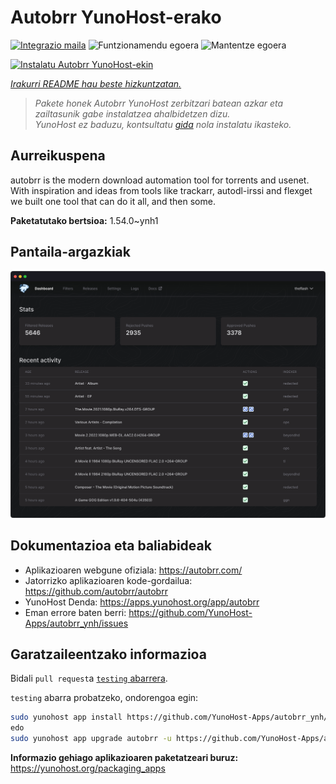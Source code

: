 <!--
Ohart ongi: README hau automatikoki sortu da <https://github.com/YunoHost/apps/tree/master/tools/readme_generator>ri esker
EZ editatu eskuz.
-->

# Autobrr YunoHost-erako

[![Integrazio maila](https://apps.yunohost.org/badge/integration/autobrr)](https://ci-apps.yunohost.org/ci/apps/autobrr/)
![Funtzionamendu egoera](https://apps.yunohost.org/badge/state/autobrr)
![Mantentze egoera](https://apps.yunohost.org/badge/maintained/autobrr)

[![Instalatu Autobrr YunoHost-ekin](https://install-app.yunohost.org/install-with-yunohost.svg)](https://install-app.yunohost.org/?app=autobrr)

*[Irakurri README hau beste hizkuntzatan.](./ALL_README.md)*

> *Pakete honek Autobrr YunoHost zerbitzari batean azkar eta zailtasunik gabe instalatzea ahalbidetzen dizu.*  
> *YunoHost ez baduzu, kontsultatu [gida](https://yunohost.org/install) nola instalatu ikasteko.*

## Aurreikuspena

autobrr is the modern download automation tool for torrents and usenet. With inspiration and ideas from tools like trackarr, autodl-irssi and flexget we built one tool that can do it all, and then some.

**Paketatutako bertsioa:** 1.54.0~ynh1

## Pantaila-argazkiak

![Autobrr(r)en pantaila-argazkia](./doc/screenshots/autobrr-front.png)

## Dokumentazioa eta baliabideak

- Aplikazioaren webgune ofiziala: <https://autobrr.com/>
- Jatorrizko aplikazioaren kode-gordailua: <https://github.com/autobrr/autobrr>
- YunoHost Denda: <https://apps.yunohost.org/app/autobrr>
- Eman errore baten berri: <https://github.com/YunoHost-Apps/autobrr_ynh/issues>

## Garatzaileentzako informazioa

Bidali `pull request`a [`testing` abarrera](https://github.com/YunoHost-Apps/autobrr_ynh/tree/testing).

`testing` abarra probatzeko, ondorengoa egin:

```bash
sudo yunohost app install https://github.com/YunoHost-Apps/autobrr_ynh/tree/testing --debug
edo
sudo yunohost app upgrade autobrr -u https://github.com/YunoHost-Apps/autobrr_ynh/tree/testing --debug
```

**Informazio gehiago aplikazioaren paketatzeari buruz:** <https://yunohost.org/packaging_apps>
